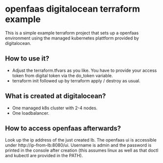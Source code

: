 # openfaas digitalocean terraform example

This is a simple example terraform project that sets up a openfaas environment using the managed kubernetes plattform provided by digitalocean.

## How to use it?
* Adjust the terraform.tfvars as you like. You have to provide your access token from digital token via the do_token variable.
* terraform init followed up by terraform apply / destroy as usual.

## What is created at digitalocean?
* One managed k8s cluster with 2-4 nodes.
* One loadbalancer.

## How to access openfaas afterwards?
Look up the ip address of the just created lb. The openfaas ui is accessible under http://ip-from-lb:8080/ui. Username is admin and the password is printed in the console after creation (this assumes linux as well as that doctl and kubectl are provided in the PATH).
